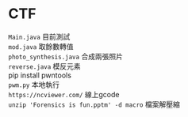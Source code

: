 # CTF
`Main.java` 目前測試\
`mod.java` 取餘數轉值\
`photo_synthesis.java` 合成兩張照片\
`reverse.java` 模反元素 \
pip install pwntools \
`pwm.py` 本地執行 \
`https://ncviewer.com/` 線上gcode \
`unzip 'Forensics is fun.pptm' -d macro` 檔案解壓縮
